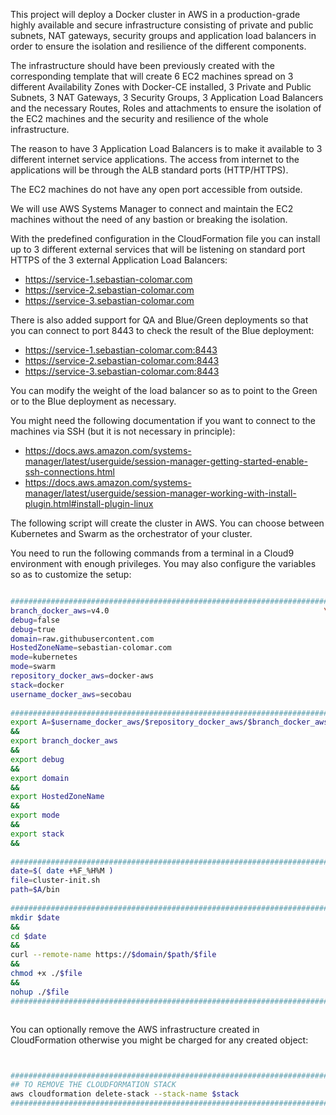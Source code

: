 This project will deploy a Docker cluster in AWS in a production-grade highly available and secure infrastructure consisting of private and public subnets, NAT gateways, security groups and application load balancers in order to ensure the isolation and resilience of the different components.

The infrastructure should have been previously created with the corresponding template that will create 6 EC2 machines spread on 3 different Availability Zones with Docker-CE installed, 3 Private and Public Subnets, 3 NAT Gateways, 3 Security Groups, 3 Application Load Balancers and the necessary Routes, Roles and attachments to ensure the isolation of the EC2 machines and the security and resilience of the whole infrastructure.

The reason to have 3 Application Load Balancers is to make it available to 3 different internet service applications. The access from internet to the applications will be through the ALB standard ports (HTTP/HTTPS).

The EC2 machines do not have any open port accessible from outside.

We will use AWS Systems Manager to connect and maintain the EC2 machines without the need of any bastion or breaking the isolation.

With the predefined configuration in the CloudFormation file you can install up to 3 different external services that will be listening on standard port HTTPS of the 3 external Application Load Balancers:
* https://service-1.sebastian-colomar.com
* https://service-2.sebastian-colomar.com
* https://service-3.sebastian-colomar.com

There is also added support for QA and Blue/Green deployments so that you can connect to port 8443 to check the result of the Blue deployment:
* https://service-1.sebastian-colomar.com:8443
* https://service-2.sebastian-colomar.com:8443
* https://service-3.sebastian-colomar.com:8443

You can modify the weight of the load balancer so as to point to the Green or to the Blue deployment as necessary.

You might need the following documentation if you want to connect to the machines via SSH (but it is not necessary in principle):
* https://docs.aws.amazon.com/systems-manager/latest/userguide/session-manager-getting-started-enable-ssh-connections.html
* https://docs.aws.amazon.com/systems-manager/latest/userguide/session-manager-working-with-install-plugin.html#install-plugin-linux

The following script will create the cluster in AWS. You can choose between Kubernetes and Swarm as the orchestrator of your cluster.

You need to run the following commands from a terminal in a Cloud9 environment with enough privileges.
You may also configure the variables so as to customize the setup:

```BASH 

#########################################################################
branch_docker_aws=v4.0                                                \
debug=false                                                             \
debug=true                                                              \
domain=raw.githubusercontent.com                                        \
HostedZoneName=sebastian-colomar.com                                    \
mode=kubernetes                                                         \
mode=swarm                                                              \
repository_docker_aws=docker-aws                                        \
stack=docker                                                            \
username_docker_aws=secobau                                             \
                                                                        ;
#########################################################################
export A=$username_docker_aws/$repository_docker_aws/$branch_docker_aws \
&&                                                                      \
export branch_docker_aws                                                \
&&                                                                      \
export debug                                                            \
&&                                                                      \
export domain                                                           \
&&                                                                      \
export HostedZoneName                                                   \
&&                                                                      \
export mode                                                             \
&&                                                                      \
export stack                                                            \
&&                                                                      \
                                                                        ;
#########################################################################
date=$( date +%F_%H%M )                                                 \
file=cluster-init.sh                                                    \
path=$A/bin                                                             \
                                                                        ;
#########################################################################
mkdir $date                                                             \
&&                                                                      \
cd $date                                                                \
&&                                                                      \
curl --remote-name https://$domain/$path/$file                          \
&&                                                                      \
chmod +x ./$file                                                        \
&&                                                                      \
nohup ./$file                                                           &
#########################################################################



```


You can optionally remove the AWS infrastructure created in CloudFormation otherwise you might be charged for any created object:


```BASH


#########################################################################
## TO REMOVE THE CLOUDFORMATION STACK                                   #
aws cloudformation delete-stack --stack-name $stack                     ;
#########################################################################


```



